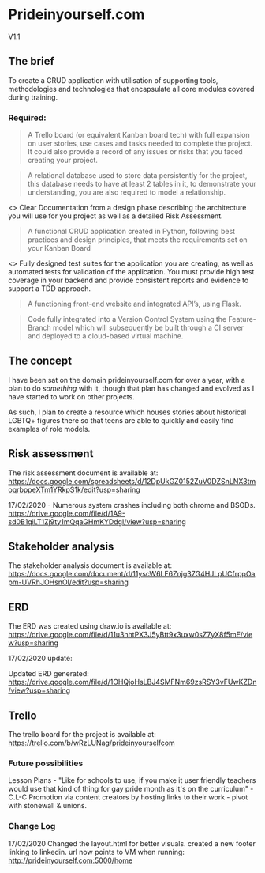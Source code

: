 # Prideinyourself.com
V1.1

## The brief

To create a CRUD application with utilisation of supporting tools, methodologies and technologies that encapsulate all core modules covered during training.

### Required:
>	A Trello board (or equivalent Kanban board tech) with full expansion on user stories, use cases and tasks needed to complete the project. It could also provide a record of any issues or risks that you faced creating your project.

>	A relational database used to store data persistently for the project, this database needs to have at least 2 tables in it, to demonstrate your understanding, you are also required to model a relationship. 

<>	Clear Documentation from a design phase describing the architecture you will use for you project as well as a detailed Risk Assessment.

>	A functional CRUD application created in Python, following best practices and design principles, that meets the requirements set on your Kanban Board 

<>	Fully designed test suites for the application you are creating, as well as automated tests for validation of the application. You must provide high test coverage in your backend and provide consistent reports and evidence to support a TDD approach.

>	A functioning front-end website and integrated API’s, using Flask.

>	Code fully integrated into a Version Control System using the Feature-Branch model which will subsequently be built through a CI server and deployed to a cloud-based virtual machine.

## The concept

I have been sat on the domain prideinyourself.com for over a year, with a plan to do *something* with it, though that plan has changed and evolved as I have started to work on other projects.

As such, I plan to create a resource which houses stories about historical LGBTQ+ figures there so that teens are able to quickly and easily find examples of role models.

## Risk assessment

The risk assessment document is available at:
https://docs.google.com/spreadsheets/d/12DpUkGZ0152ZuV0DZSnLNX3tmoqrbppeXTm1YRkpS1k/edit?usp=sharing

17/02/2020 - Numerous system crashes including both chrome and BSODs.
https://drive.google.com/file/d/1A9-sd0B1qiLT1Zj9ty1mQqaGHmKYDdgI/view?usp=sharing

## Stakeholder analysis

The stakeholder analysis document is available at:
https://docs.google.com/document/d/11yscW6LF6Znjg37G4HJLpUCfrppOapm-UVRhJOHsnOI/edit?usp=sharing

## ERD

The ERD was created using draw.io is available at:
https://drive.google.com/file/d/11u3hhtPX3J5yBtt9x3uxw0sZ7yX8f5mE/view?usp=sharing

17/02/2020 update:

Updated ERD generated: https://drive.google.com/file/d/1OHQjoHsLBJ4SMFNm69zsRSY3vFUwKZDn/view?usp=sharing

## Trello

The trello board for the project is available at:
https://trello.com/b/wRzLUNag/prideinyourselfcom



### Future possibilities
Lesson Plans - "Like for schools to use, if you make it user friendly teachers would use that kind of thing for gay pride month as it's on the curriculum" - C.L-C
Promotion via content creators by hosting links to their work - pivot with stonewall & unions.


### Change Log

17/02/2020 
Changed the layout.html for better visuals.
created a new footer linking to linkedin.
url now points to VM when running: http://prideinyourself.com:5000/home
